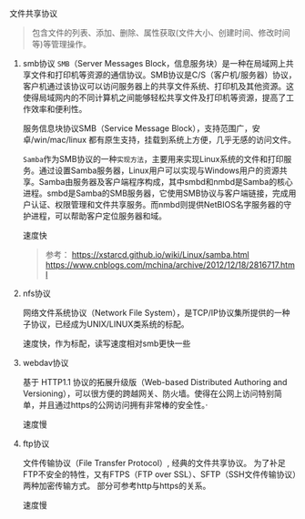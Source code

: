 文件共享协议

> 包含文件的列表、添加、删除、属性获取(文件大小、创建时间、修改时间等)等管理操作。

1. smb协议
    `SMB`（Server Messages Block，信息服务块）是一种在局域网上共享文件和打印机等资源的通信协议。SMB协议是C/S（客户机/服务器）协议，客户机通过该协议可以访问服务器上的共享文件系统、打印机及其他资源。这使得局域网内的不同计算机之间能够轻松共享文件及打印机等资源，提高了工作效率和便利性。
    
    服务信息块协议SMB（Service Message Block），支持范围广，安卓/win/mac/linux 都有原生支持，挂载到系统上方便，几乎无感的访问文件。

    `Samba`作为SMB协议的一种`实现方法`，主要用来实现Linux系统的文件和打印服务。通过设置Samba服务器，Linux用户可以实现与Windows用户的资源共享。Samba由服务器及客户端程序构成，其中smbd和nmbd是Samba的核心进程。smbd是Samba的SMB服务器，它使用SMB协议与客户端链接，完成用户认证、权限管理和文件共享服务。而nmbd则提供NetBIOS名字服务器的守护进程，可以帮助客户定位服务器和域。


    速度快

    > 参考：
    >   https://xstarcd.github.io/wiki/Linux/samba.html
    >   https://www.cnblogs.com/mchina/archive/2012/12/18/2816717.html
   

2. nfs协议

    网络文件系统协议（Network File System），是TCP/IP协议集所提供的一种子协议，已经成为UNIX/LINUX类系统的标配。

    速度快，作为标配，读写速度相对smb更快一些


3. webdav协议

    基于 HTTP1.1 协议的拓展升级版（Web-based Distributed Authoring and Versioning），可以很方便的跨越网关、防火墙。使得在公网上访问特别简单，并且通过https的公网访问拥有非常棒的安全性。·

    速度慢

4. ftp协议

    文件传输协议（File Transfer Protocol）,  经典的文件共享协议。 为了补足FTP不安全的特性，又有FTPS（FTP over SSL）、SFTP（SSH文件传输协议）两种加密传输方式。 部分可参考http与https的关系。

    速度慢